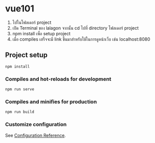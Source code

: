 # vue101
1. ไปในโฟลเดอร์ project 
2. เปิด Terminal ของ lalagon จากนั้น cd ไปที่ directory โฟลเดอร์ project 
3. npm install เพื่อ setup project
4. เมื่อ compiles เสร็จจะมี link ขึ้นมาสำหรับใช้ในการดูหน้าเว็บ
เช่น localhost:8080
## Project setup
```
npm install
```

### Compiles and hot-reloads for development
```
npm run serve
```

### Compiles and minifies for production
```
npm run build
```

### Customize configuration
See [Configuration Reference](https://cli.vuejs.org/config/).
